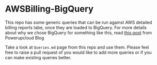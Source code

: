 # AWSBilling-BigQuery

This repo has some generic queries that can be run against AWS detailed billing reports tabe, once they are loaded to BigQuery. For more details about why we chose BigQuery for something like this, read [this post](http://blog.powerupcloud.com/2017/01/08/analyzing-aws-detailed-billing-reports-using-bigquery/) from Powerupcloud Blog

Take a look at `Queries.md` page from this repo and use them. Please feel free to raise a pull request of you would like to add more queries or if you can make existing queries better. 

